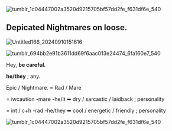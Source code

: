 ![tumblr_1c04447002a3520d9215705bf57dd2fe_f631df6e_540](https://github.com/user-attachments/assets/21ef0d34-7299-4be1-877b-d12cb281ef74)


## Depicated Nightmares on loose.

![Untitled166_20240910151616](https://github.com/user-attachments/assets/d517c53e-b096-4eb3-b06f-687fc8e0dcf5)

![tumblr_694bb2e91b3611dd69f6aac013e24474_6fa160e7_540](https://github.com/user-attachments/assets/800d4c91-158e-43fb-963b-f6e85febc335)


Hey, __be careful.__

__he/they__ ; any. 

Epic / Nightmare. = Rad / Mare

= iwcaution -mare -he/it
➥ dry / sarcastic / laidback ; personality

= int / c+h -rad -he/they
➥ cool / energetic / friendly ; personality

![tumblr_1c04447002a3520d9215705bf57dd2fe_f631df6e_540](https://github.com/user-attachments/assets/798f25d8-23ad-450f-b4df-30954b0db9dc)
